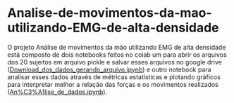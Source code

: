 # Analise-de-movimentos-da-mao-utilizando-EMG-de-alta-densidade
O projeto Análise de movimentos da mão utilizando EMG de alta densidade está composto de dois notebooks feitos no colab um para abrir os arquivos dos 20 sujeitos em arquivo pickle e salvar esses arquivos no google drive ([Download_dos_dados_gerando_arquivo.ipynb](https://github.com/GabrielaGSecolo/Analise-de-movimentos-da-mao-utilizando-EMG-de-alta-densidade/blob/main/Download_dos_dados_gerando_arquivo.ipynb)) e outro notebook para analisar esses dados através de métricas estatísticas e plotando gráficos para interpretar melhor a relação das forças e os movimentos realizados ([An%C3%A1lise_de_dados.ipynb](https://github.com/GabrielaGSecolo/Analise-de-movimentos-da-mao-utilizando-EMG-de-alta-densidade/blob/main/An%C3%A1lise_de_dados.ipynb)).
